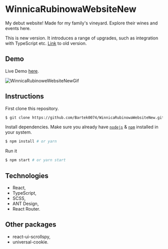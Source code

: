 # WinnicaRubinowaWebsiteNew

My debut website! Made for my family's vineyard. Explore their wines and events here.

This is new version. It introduces a range of upgrades, such as integration with TypeScript etc. [Link](https://github.com/Bartek0074/WinnicaRubinowaWebsite/) to old version.

## Demo

Live Demo [here](https://bartek0074-winnicarubinowanew.netlify.app).

![WinnicaRubinoweWebsiteNewGif](https://github.com/Bartek0074/LiveScoreNew/assets/88652468/59a5c188-8a16-49f4-aa68-d3db86949861)

## Instructions

First clone this repository.

```bash
$ git clone https://github.com/Bartek0074/WinnicaRubinowaWebsiteNew.git
```

Install dependencies. Make sure you already have [`nodejs`](https://nodejs.org/en/) & [`npm`](https://www.npmjs.com/) installed in your system.

```bash
$ npm install # or yarn
```

Run it

```bash
$ npm start # or yarn start
```

## Technologies

- React,
- TypeScript,
- SCSS,
- ANT Design,
- React Router.
 
## Other packages

- react-ui-scrollspy,
- universal-cookie.

